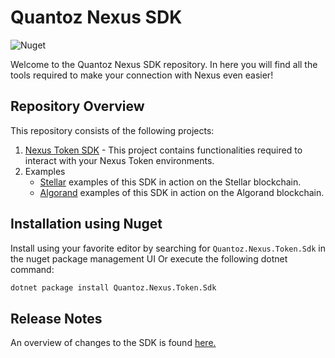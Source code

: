 # Quantoz Nexus SDK

![Nuget](https://img.shields.io/nuget/v/Quantoz.Nexus.Sdk.Token)

Welcome to the Quantoz Nexus SDK repository. In here you will find all the tools required to make your connection with Nexus even easier!
## Repository Overview

This repository consists of the following projects:

1. [Nexus Token SDK](./Nexus.Sdk.Token) - This project contains functionalities required to interact with your Nexus Token environments.
2. Examples
    - [Stellar](./Nexus.Token.Stellar.Examples) examples of this SDK in action on the Stellar blockchain.
    - [Algorand](./Nexus.Token.Algorand.Examples) examples of this SDK in action on the Algorand blockchain.

## Installation using Nuget

Install using your favorite editor by searching for `Quantoz.Nexus.Token.Sdk` in the nuget package management UI
Or execute the following dotnet command:

```bash
dotnet package install Quantoz.Nexus.Token.Sdk
```


## Release Notes
An overview of changes to the SDK is found [here.](https://github.com/QuantozTechnology/Nexus.Sdk.Dotnet/releases)